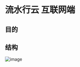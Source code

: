 # 流水行云 互联网端
## 目的
## 结构
![image](http://cf.liushuixingyun.com/download/attachments/1376269/0.2.0.1%20%E7%BB%84%E4%BB%B6%E4%BA%A4%E4%BA%92.png?version=2&modificationDate=1464848240465&api=v2)